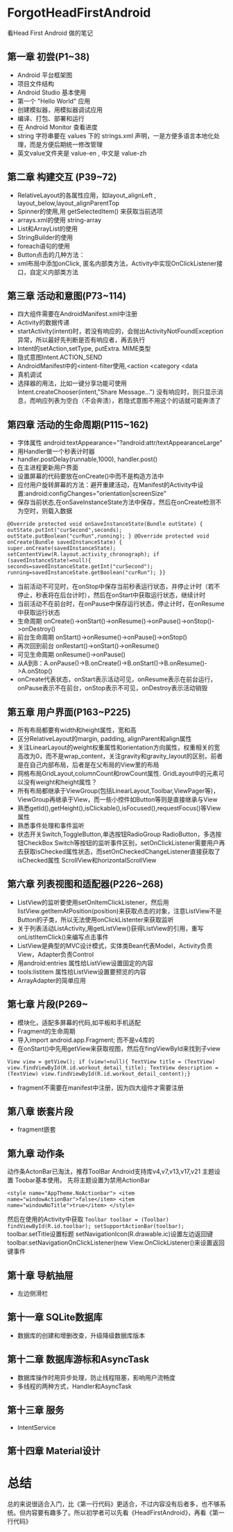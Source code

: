 # ForgotHeadFirstAndroid
看Head First Android 做的笔记
<br>
## 第一章 初尝(P1~38)
- Android 平台框架图
- 项目文件结构
- Android Studio 基本使用
- 第一个 "Hello World" 应用
- 创建模拟器，用模拟器调试应用
- 编译、打包、部署和运行
- 在 Android Monitor 查看进度
- string 字符串要在 values 下的 strings.xml 声明，一是方便多语言本地化处理，而是方便后期统一修改管理
- 英文value文件夹是 value-en , 中文是 value-zh
## 第二章 构建交互 (P39~72)
- RelativeLayout的各属性应用，如layout_alignLeft , layout_below,layout_alignParentTop
- Spinner的使用,用 getSelectedItem() 来获取当前选项
- arrays.xml的使用  string-array
- List和ArrayList的使用
- StringBuilder的使用
- foreach语句的使用
- Button点击的几种方法：
- xml布局中添加onClick, 匿名内部类方法，Activity中实现OnClickListener接口，自定义内部类方法

## 第三章 活动和意图(P73~114)
- 四大组件需要在AndroidManifest.xml中注册
- Activity的数据传递
- startActivity(intent)时，若没有响应的，会抛出ActivityNotFoundException异常，所以最好先判断是否有响应者，再去执行
- Intent的setAction,setType, putExtra.  MIME类型
- 隐式意图Intent.ACTION_SEND
- AndroidManifest中的<intent-filter使用,<action  <category  <data
- 真机调试
- 选择器的用法，比如一键分享功能可使用 Intent.createChooser(intent,"Share Message...")
没有响应时，则只显示消息，而响应列表为空白（不会奔溃），若隐式意图不用这个的话就可能奔溃了
## 第四章 活动的生命周期(P115~162)
- 字体属性  android:textAppearance="?android:attr/textAppearanceLarge"
- 用Handler做一个秒表计时器
- handler.postDelay(runnable,1000), handler.post()
- 在主进程更新用户界面
- 设置屏幕的代码要放在onCreate()中而不是构造方法中
- 应付用户旋转屏幕的方法：避开重建活动，在Manifest的Activity中设置:android:configChanges="orientation|screenSize"
- 保存当前状态,在onSaveInstanceState方法中保存，然后在onCreate检测不为空时，则载入数据

 `@Override
    protected void onSaveInstanceState(Bundle outState) {
        outState.putInt("curSecond",seconds);
        outState.putBoolean("curRun",running);
    }
     @Override
        protected void onCreate(Bundle savedInstanceState) {
            super.onCreate(savedInstanceState);
            setContentView(R.layout.activity_chronograph);
            if (savedInstanceState!=null){
                seconds=savedInstanceState.getInt("curSecond");
                running=savedInstanceState.getBoolean("curRun");
            }}`

- 当前活动不可见时，在onStop中保存当前秒表运行状态，并停止计时（若不停止，秒表将在后台计时），然后在onStart中获取运行状态，继续计时
- 当前活动不在前台时，在onPause中保存运行状态，停止计时，在onResume中获取运行状态
- 生命周期 onCreate()->onStart()->onResume()->onPause()->onStop()->onDestroy()
- 前台生命周期 onStart()->onResume()->onPause()->onStop()
- 再次回到前台 onRestart()->onStart()->onResume()
- 可见生命周期 onResume()->onPause()
- 从A到B：A.onPause()->B.onCreate()->B.onStart()->B.onResume()->A.onStop()
- onCreate代表状态，onStart表示活动可见，onResume表示在前台运行，onPause表示不在前台，onStop表示不可见，onDestroy表示活动销毁

## 第五章 用户界面(P163~P225)
- 所有布局都要有width和height属性，宽和高
- 区分RelativeLayout的margin, padding, alignParent和align属性
- 关注LinearLayout的weight权重属性和orientation方向属性，权重相关的宽高改为0，而不是wrap_content，关注gravity和gravity_layout的区别，前者是在自己内部布局，后者是在父布局的View里的布局
- 网格布局GridLayout,columnCount和rowCount属性. GridLayout中的元素可以没有weight和height属性？
- 所有布局都继承于ViewGroup(包括LinearLayout,Toolbar,ViewPager等)，ViewGroup再继承于View，而一些小控件如Button等则是直接继承与View
- 熟悉getId(),getHeight(),isClickable(),isFocused(),requestFocus()等View属性
- 熟悉事件处理和事件监听
- 状态开关Switch,ToggleButton,单选按钮RadioGroup RadioButton，多选按钮CheckBox
Switch等按钮的监听事件区别，setOnClickListener需要用户再去获取isChecked属性状态，而setOnCheckedChangeListener直接获取了isChecked属性
ScrollView和horizontalScrollView

## 第六章 列表视图和适配器(P226~268)
- ListView的监听要使用setOnItemClickListener，然后用listView.getItemAtPosition(position)来获取点击的对象，注意ListView不是Button的子类，所以无法使用onClickListenter来获取监听
- 关于列表活动ListActivity,用getListView()获得ListView的引用，重写onListItemClick()来编写点击事件
- ListView是典型的MVC设计模式，实体类Bean代表Model，Activity负责View，Adapter负责Control
- 用android:entries 属性给ListView设置固定的内容
- tools:listitem 属性给ListView设置要预览的内容
- ArrayAdapter的简单应用

## 第七章 片段(P269~
- 模块化，适配多屏幕的代码,如平板和手机适配
- Fragment的生命周期
- 导入import android.app.Fragment; 而不是v4库的
- 在onStart()中先用getView来获取视图，然后在fingViewById来找到子view

`View view = getView();
        if (view!=null){
            TextView title = (TextView) view.findViewById(R.id.workout_detail_title);
            TextView description = (TextView) view.findViewById(R.id.workout_detail_content);}`

- fragment不需要在manifest中注册，因为四大组件才需要注册

## 第八章 嵌套片段
- fragment嵌套
## 第九章 动作条
动作条ActonBar已淘汰，推荐ToolBar
Android支持库v4,v7,v13,v17,v21
主题设置
Toobar基本使用。 先将主题设置为禁用ActionBar

`<style name="AppTheme.NoActionbar">
        <item name="windowActionBar">false</item>
        <item name="windowNoTitle">true</item>
</style>`

然后在使用的Activity中获取
`Toolbar toolbar = (Toolbar) findViewById(R.id.toolbar);
setSupportActionBar(toolbar);`
toolbar.setTitle设置标题
setNavigationIcon(R.drawable.ic)设置左边返回键
toolbar.setNavigationOnClickListener(new View.OnClickListener()来设置返回键事件
## 第十章 导航抽屉
- 左边侧滑栏

## 第十一章 SQLite数据库
- 数据库的创建和增删改查，升级降级数据库版本

## 第十二章 数据库游标和AsyncTask
- 数据库操作时用异步处理，防止线程阻塞，影响用户流畅度
- 多线程的两种方式，Handler和AsyncTask

## 第十三章 服务
- IntentService

## 第十四章 Material设计

# 总结
总的来说很适合入门，比《第一行代码》更适合，不过内容没有后者多，也不够系统。但内容要有趣多了。所以初学者可以先看《HeadFirstAndroid》，再看《第一行代码》

